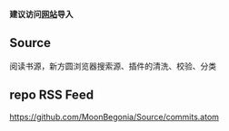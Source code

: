 **建议访问[网站](https://moonbegonia.github.io/Source/)导入**

## Source

阅读书源，新方圆浏览器搜索源、插件的清洗、校验、分类

## repo RSS Feed

<https://github.com/MoonBegonia/Source/commits.atom>
